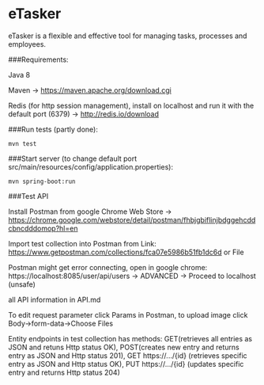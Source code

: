 # eTasker
eTasker is a flexible and effective tool for managing tasks, processes and employees.

###Requirements:

Java 8

Maven -> https://maven.apache.org/download.cgi

Redis (for http session management), install on localhost and run it with the default port (6379) -> http://redis.io/download

###Run tests (partly done):
```
mvn test
```
###Start server (to change default port src/main/resources/config/application.properties):
```
mvn spring-boot:run
```
###Test API

Install Postman from google Chrome Web Store -> https://chrome.google.com/webstore/detail/postman/fhbjgbiflinjbdggehcddcbncdddomop?hl=en

Import test collection into Postman from Link: https://www.getpostman.com/collections/fca07e5986b51fb1dc6d or File

Postman might get error connecting, open in google chrome: https://localhost:8085/user/api/users -> ADVANCED -> Proceed to localhost (unsafe)

all API information in API.md 

To edit request parameter click Params in Postman, to upload image click Body->form-data->Choose Files

Entity endpoints in test collection has methods: GET(retrieves all entries as JSON and retuns Http status OK), POST(creates new entry and returns entry as JSON and Http status 201), GET https://.../{id} (retrieves specific entry as JSON and Http status OK), PUT https://.../{id} (updates specific entry and returns Http status 204)
